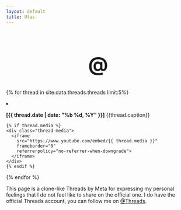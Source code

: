 ```yaml
---
layout: default
title: Utas
---
```

<h1 style="text-align: center; font-size: 40pt;">@</h1>

{% for thread in site.data.threads.threads limit:5%}
  <li class="thread-item">
    <p><strong>[{{ thread.date | date: "%b %d, %Y" }}]</strong> {{thread.caption}}</p>
    
    {% if thread.media %}
    <div class="thread-media">
      <iframe 
        src="https://www.youtube.com/embed/{{ thread.media }}" 
        frameborder="0" 
        referrerpolicy="no-referrer-when-downgrade">
      </iframe>
    </div>  
    {% endif %}
  </li>
{% endfor %}

<p class="thread-footer">
  This page is a clone-like Threads by Meta for expressing my personal feelings that I do not feel like to share on the official one. I do have the official Threads account, you can follow me on <a href="https://www.threads.net/@__zuhdifikri" target="_blank">@Threads</a>.
</p>